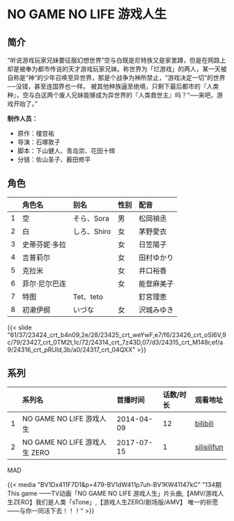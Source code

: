 # NO GAME NO LIFE 游戏人生


## 简介

“听说游戏玩家兄妹要征服幻想世界”空与白既是尼特族又是家里蹲，但是在网路上却是被奉为都市传说的天才游戏玩家兄妹。称世界为「烂游戏」的两人，某一天被自称是“神”的少年召唤至异世界，那是个战争为神所禁止，“游戏决定一切”的世界──没错，甚至连国界也一样。
被其他种族逼至绝境，只剩下最后都市的『人类种』，空与白这两个废人兄妹能够成为异世界的『人类救世主』吗？“──来吧，游戏开始了。”

**制作人员：**
- 原作：榎宫祐
- 导演：石塚敦子
- 脚本：下山健人、青岛崇、花田十辉
- 分镜：佐山圣子、薮田修平

## 角色

|     |   角色名   |   别名  | 性别 |  配音  |
|:--- |:------  |:----      |:---  |:--   |
| 1 | 空 | そら、Sora | 男 | 松岡禎丞 |
| 2 | 白 | しろ、Shiro | 女 | 茅野愛衣 |
| 3 | 史蒂芬妮·多拉 |  | 女 | 日笠陽子 |
| 4 | 吉普莉尔 |  | 女 | 田村ゆかり |
| 5 | 克拉米 |  | 女 | 井口裕香 |
| 6 | 菲尔·尼尔巴连 |  | 女 | 能登麻美子 |
| 7 | 特图 | Tet、teto |  | 釘宮理恵 |
| 8 | 初濑伊纲 | いづな | 女 | 沢城みゆき |

{{< slide "61/37/23424_crt_b4n09,2e/28/23425_crt_weYwF,e7/f6/23426_crt_oSI6V,9c/79/23427_crt_0TM2t,1c/72/24314_crt_7z43D,07/d3/24315_crt_M148r,ef/a9/24316_crt_pRUld,3b/a0/24317_crt_04QXX" >}}

## 系列

|     |   系列名   |   首播时间  | 话数/时长  | 观看地址 |
|:---  |:------    |:----      |:---       |:---  |
| 1 | NO GAME NO LIFE 游戏人生 | 2014-04-09 | 12 | [bilibili](https://www.bilibili.com/bangumi/play/ep4371)  |
| 2 | NO GAME NO LIFE 游戏人生 ZERO | 2017-07-15 | 1 | [silisilifun](https://www.silisilifun.com/vodplay/vbj7777Z/1/1/)  |


MAD

{{< media  "BV1Dx411F7D1&p=479-BV1dW411p7uh-BV1KW41147kC" 
"134期  This game ——TV动画「NO GAME NO LIFE 游戏人生」片头曲,【AMV/游戏人生ZERO】我们是人类「sTone」,【游戏人生ZERO/剧场版/AMV】 唯一的祈愿——与你一同活下去！！！" >}}

